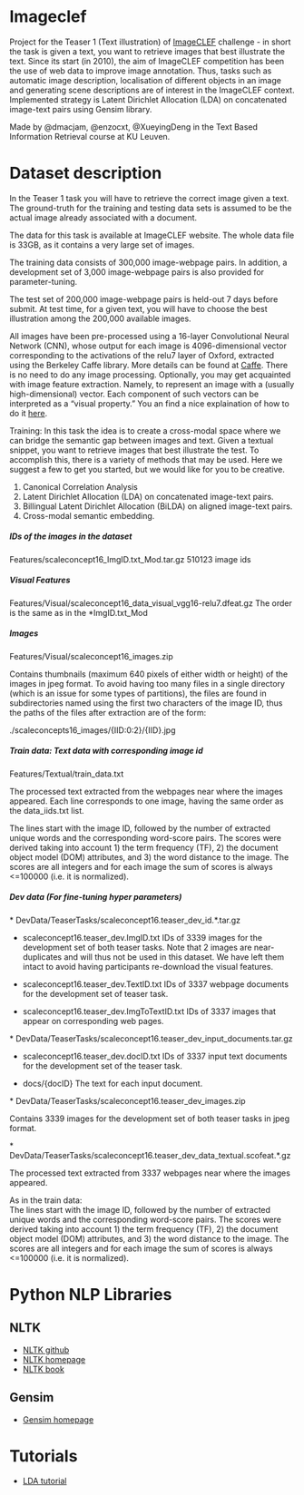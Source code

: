 # Imageclef
Project for the Teaser 1 (Text illustration) of [ImageCLEF][1] challenge - in short  the task is given a text, you want to retrieve images that best illustrate the text. Since its start (in 2010), the aim of ImageCLEF competition has been the use of web data to improve image annotation. Thus, tasks such as automatic image description, localisation of different objects in an image and generating scene descriptions are of interest in the ImageCLEF context. Implemented strategy is Latent Dirichlet Allocation (LDA) on concatenated image-text pairs using Gensim library.

Made by @dmacjam, @enzocxt, @XueyingDeng in the Text Based Information Retrieval course at KU Leuven.
# Dataset description
In the Teaser 1 task you will have to retrieve the correct image given a text. The ground-truth for the training and testing data sets is assumed to be the actual image already associated with a document.

The data for this task is available at ImageCLEF website. The whole data file is 33GB, as it contains a very large set of images.

The training data consists of 300,000 image-webpage pairs. In addition, a development set of 3,000 image-webpage pairs is also provided for parameter-tuning.

The test set of 200,000 image-webpage pairs is held-out 7 days before submit. At test time, for a given text, you will have to choose the best illustration among the 200,000 available images.

All images have been pre-processed using a 16-layer Convolutional Neural Network (CNN), whose output for each image is 4096-dimensional vector corresponding to the activations of the relu7 layer of Oxford, extracted using the Berkeley Caffe library. More details can be found at [Caffe][2]. There is no need to do any image processing. Optionally, you may get acquainted with image feature extraction. Namely, to represent an image with a (usually high-dimensional) vector. Each component of such vectors can be interpreted as a “visual property.” You  an find a nice explaination of how to do it [here][3].

Training: In this task the idea is to create a cross-modal space where we can bridge the semantic gap between images and text. Given a textual snippet, you want to retrieve images that best illustrate the test. To accomplish this, there is a variety of methods that may be used. Here we suggest a few to get you started, but we would like for you to be creative.
1. Canonical Correlation Analysis
2. Latent Dirichlet Allocation (LDA) on concatenated image-text pairs.
3. Billingual Latent Dirichlet Allocation (BiLDA) on aligned image-text pairs.
4. Cross-modal semantic embedding.

##### IDs of the images in the dataset
Features/scaleconcept16\_ImgID.txt\_Mod.tar.gz
510123 image ids

##### Visual Features
Features/Visual/scaleconcept16\_data\_visual\_vgg16-relu7.dfeat.gz
The order is the same as in the \*ImgID.txt\_Mod

##### Images
Features/Visual/scaleconcept16\_images.zip

Contains thumbnails (maximum 640 pixels of either width or height) of the images in jpeg format. To avoid having too many files in a single directory (which is an issue for some types of partitions), the files are found in subdirectories named using the first two characters of the image ID, thus the paths of the files after extraction are of the form:

 ./scaleconcepts16\_images/{IID:0:2}/{IID}.jpg

##### Train data:  Text data with corresponding image id
Features/Textual/train\_data.txt

The processed text extracted from the webpages near where the images appeared. Each line corresponds to one image, having the same order as the data\_iids.txt list. 

The lines start with the image ID, followed by the number of extracted unique words and the corresponding word-score pairs. The scores were derived taking into account 1) the term frequency (TF), 2) the document object model (DOM) attributes, and 3) the word distance to the image. The scores are all integers and for each image the sum of scores is always \<=100000 (i.e. it is normalized).

##### Dev data (For fine-tuning hyper parameters)
\* DevData/TeaserTasks/scaleconcept16.teaser\_dev\_id.\*.tar.gz

- scaleconcept16.teaser\_dev.ImgID.txt
	IDs of 3339 images for the development set of both teaser tasks. Note that 2 images are near-duplicates and will thus not be used in this dataset. We have left them intact to avoid having participants re-download the visual features.

- scaleconcept16.teaser\_dev.TextID.txt
	IDs of 3337 webpage documents for the development set of teaser task. 

- scaleconcept16.teaser\_dev.ImgToTextID.txt
	IDs of 3337 images that appear on corresponding web pages.

\* DevData/TeaserTasks/scaleconcept16.teaser\_dev\_input\_documents.tar.gz

- scaleconcept16.teaser\_dev.docID.txt
	IDs of 3337 input text documents for the development set of the teaser task. 

- docs/{docID}
	 The text for each input document. 

\* DevData/TeaserTasks/scaleconcept16.teaser\_dev\_images.zip

Contains 3339 images for the development set of both teaser tasks in jpeg format.

\* DevData/TeaserTasks/scaleconcept16.teaser\_dev\_data\_textual.scofeat.\*.gz

The processed text extracted from 3337 webpages near where the images appeared.

As in the train data:  
The lines start with the image ID, followed by the number of extracted unique words and the corresponding word-score pairs. The scores were derived taking into account 1) the term frequency (TF), 2) the document object model (DOM) attributes, and 3) the word distance to the image. The scores are all integers and for each image the sum of scores is always \<=100000 (i.e. it is normalized).

# Python NLP Libraries
## NLTK
- [NLTK github][4]
- [NLTK homepage][5]
- [NLTK book][6]

## Gensim
- [Gensim homepage][7]

# Tutorials
- [LDA tutorial][8]


[1]:	http://imageclef.org/2016/annotation
[2]:	https://github.com/BVLC/caffe/wiki/Model-Zoo
[3]:	http://www.marekrei.com/blog/transforming-images-to-feature-vectors/
[4]:	https://github.com/nltk/nltk/wiki
[5]:	http://www.nltk.org/
[6]:	http://www.nltk.org/book_1ed/
[7]:	https://radimrehurek.com/gensim/index.html
[8]:	https://rstudio-pubs-static.s3.amazonaws.com/79360_850b2a69980c4488b1db95987a24867a.html